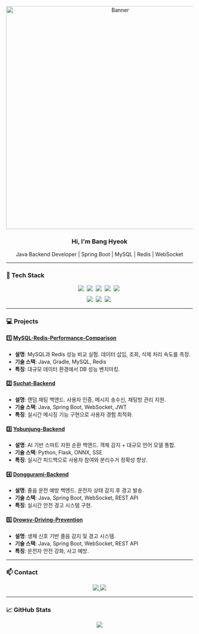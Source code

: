 <!-- 프로필 배너 -->
<div align="center">
  <img src="https://raw.githubusercontent.com/bh1848/bh1848/main/banner.png" alt="Banner" width="600"/>
</div>

<h3 align="center">Hi, I'm Bang Hyeok</h3>
<p align="center">Java Backend Developer | Spring Boot | MySQL | Redis | WebSocket</p>

---

### 🧰 Tech Stack
<div align="center">
  <img src="https://img.shields.io/badge/Java-007396?style=for-the-badge&logo=java&logoColor=white" />&nbsp
  <img src="https://img.shields.io/badge/SpringBoot-6DB33F?style=for-the-badge&logo=spring&logoColor=white" />&nbsp
  <img src="https://img.shields.io/badge/Python-3776AB?style=for-the-badge&logo=python&logoColor=white" />&nbsp
  <img src="https://img.shields.io/badge/Flask-000000?style=for-the-badge&logo=flask&logoColor=white" />&nbsp
  <img src="https://img.shields.io/badge/TypeScript-007ACC?style=for-the-badge&logo=typescript&logoColor=white" />&nbsp
</div>

<div align="center" style="margin-top: 10px;">
  <img src="https://img.shields.io/badge/MySQL-4479A1?style=for-the-badge&logo=mysql&logoColor=white" />&nbsp
  <img src="https://img.shields.io/badge/Redis-DC382D?style=for-the-badge&logo=redis&logoColor=white" />&nbsp
  <img src="https://img.shields.io/badge/WebSocket-007ACC?style=for-the-badge&logo=websocket&logoColor=white" />&nbsp
</div>

---

### 💻 Projects

#### 1️⃣ [MySQL-Redis-Performance-Comparison](https://github.com/bh1848/MySQL-Redis-Performance-Comparison)
- **설명**: MySQL과 Redis 성능 비교 실험. 데이터 삽입, 조회, 삭제 처리 속도를 측정.
- **기술 스택**: Java, Gradle, MySQL, Redis
- **특징**: 대규모 데이터 환경에서 DB 성능 벤치마킹.

#### 2️⃣ [Suchat-Backend](https://github.com/bh1848/suchat-backend)
- **설명**: 랜덤 채팅 백엔드. 사용자 인증, 메시지 송수신, 채팅방 관리 지원.
- **기술 스택**: Java, Spring Boot, WebSocket, JWT
- **특징**: 실시간 메시징 기능 구현으로 사용자 경험 최적화.

#### 3️⃣ [Yobunjung-Backend](https://github.com/bh1848/yobunjung-backend)
- **설명**: AI 기반 스마트 자원 순환 백엔드. 객체 감지 + 대규모 언어 모델 통합.
- **기술 스택**: Python, Flask, ONNX, SSE
- **특징**: 실시간 피드백으로 사용자 참여와 분리수거 정확성 향상.

#### 4️⃣ [Donggurami-Backend](https://github.com/bh1848/donggurami-backend)
- **설명**: 졸음 운전 예방 백엔드. 운전자 상태 감지 후 경고 발송.
- **기술 스택**: Java, Spring Boot, WebSocket, REST API
- **특징**: 실시간 안전 경고 시스템 구현.

#### 5️⃣ [Drowsy-Driving-Prevention](https://github.com/bh1848/drowsy-driving-prevention)
- **설명**: 생체 신호 기반 졸음 감지 및 경고 시스템.
- **기술 스택**: Java, Spring Boot, WebSocket, REST API
- **특징**: 운전자 안전 강화, 사고 예방.

---

### 📫 Contact
<div align="center">
  <a href="mailto:bh1848@naver.com">
    <img src="https://img.shields.io/badge/Gmail-D14836?style=for-the-badge&logo=gmail&logoColor=white" />
  </a>
  <a href="https://github.com/bh1848">
    <img src="https://img.shields.io/badge/GitHub-181717?style=for-the-badge&logo=github&logoColor=white" />
  </a>
</div>

---

### 📈 GitHub Stats
<div align="center">
  <img src="https://github-readme-stats.vercel.app/api?username=bh1848&show_icons=true&theme=radical" />
</div>
